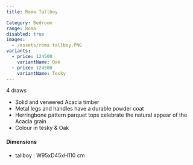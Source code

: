 ```yaml
---
title: Roma Tallboy

Category: Bedroom
range: Roma
disabled: true
images:
  - /assets/roma tallboy.PNG
variants:
  - price: 124500
    variantName: Oak
  - price: 124500
    variantName: Tesky
---
```

4 draws
* Solid and veneered Acacia timber
* Metal legs and handles have a durable powder coat
* Herringbone pattern parquet tops celebrate the natural appear of the Acacia grain
* Colour in tesky & Oak

#### Dimensions
* tallboy : W95xD45xH110 cm
